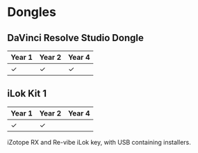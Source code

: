 # Dongles

## DaVinci Resolve Studio Dongle

Year 1|Year 2|Year 4
---|---|---
&#10003;|&#10003;|&#10003;



## iLok Kit 1

Year 1|Year 2|Year 4
---|---|---
|&#10003;|&#10003;

iZotope RX and Re-vibe iLok key, with USB containing installers.

